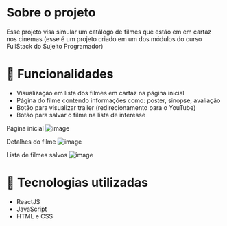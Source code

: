 # Sobre o projeto

Esse projeto visa simular um catálogo de filmes que estão em em cartaz nos cinemas (esse é um projeto criado em um dos módulos do curso FullStack do Sujeito Programador)

# 🔨 Funcionalidades

- Visualização em lista dos filmes em cartaz na página inicial
- Página do filme contendo informações como: poster, sinopse, avaliação
- Botão para visualizar trailer (redirecionamento para o YouTube)
- Botão para salvar o filme na lista de interesse

Página inicial
![image](https://github.com/Douglas-Sousa0/projeto-prime-flix/assets/66291005/bdd89067-7b5b-4024-aa19-94e8c623ec1c)

Detalhes do filme
![image](https://github.com/Douglas-Sousa0/projeto-prime-flix/assets/66291005/3c3b026b-6aeb-413b-a55c-ecfab7788dc9)

Lista de filmes salvos
![image](https://github.com/Douglas-Sousa0/projeto-prime-flix/assets/66291005/82cd75da-7931-4992-b384-126572344abd)

# 🔧 Tecnologias utilizadas

- ReactJS
- JavaScript
- HTML e CSS
